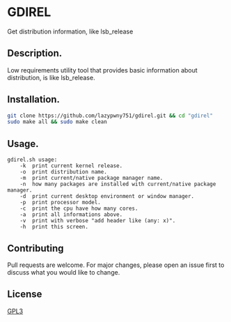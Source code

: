 # GDIREL
Get distribution information, like lsb_release

## Description.
Low requirements utility tool that provides basic information about distribution, is like lsb_release.

## Installation.
```sh
git clone https://github.com/lazypwny751/gdirel.git && cd "gdirel"
sudo make all && sudo make clean
```

## Usage.
```
gdirel.sh usage:
	-k	print current kernel release.
	-o	print distribution name.
	-m	print current/native package manager name.
	-n	how many packages are installed with current/native package manager.
	-d	print current desktop environment or window manager.
	-p	print processor model.
	-c	print the cpu have how many cores.
	-a	print all informations above.
	-v	print with verbose "add header like (any: x)".
	-h	print this screen.
```

## Contributing
Pull requests are welcome. For major changes, please open an issue first to discuss what you would like to change.

## License
[GPL3](https://choosealicense.com/licenses/gpl-3.0/)